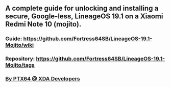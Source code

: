 ## A complete guide for unlocking and installing a secure, Google-less, LineageOS 19.1 on a Xiaomi Redmi Note 10 (mojito).
### Guide: https://github.com/Fortress64SB/LineageOS-19.1-Mojito/wiki
### Repository: https://github.com/Fortress64SB/LineageOS-19.1-Mojito/tags
### <a href="https://forum.xda-developers.com/m/ptx64.11988819/">By PTX64 @ XDA Developers</a>
